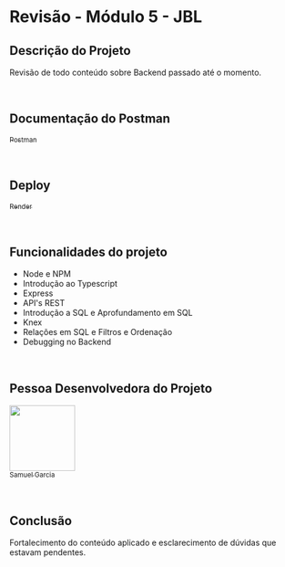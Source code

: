 # Revisão - Módulo 5 - JBL

## Descrição do Projeto

Revisão de todo conteúdo sobre Backend passado até o momento.

<br>

## Documentação do Postman
[<sub>Postman</sub>](https://github.com/Samuca010) 

<br>


## Deploy
[<sub>Render</sub>](https://github.com/Samuca010) 

<br>

## Funcionalidades do projeto

- Node e NPM 
- Introdução ao Typescript
- Express
- API's REST
- Introdução a SQL e  Aprofundamento em SQL
- Knex
- Relações em SQL e Filtros e Ordenação
- Debugging no Backend

<br>

## Pessoa Desenvolvedora do Projeto

 [<img src="https://avatars.githubusercontent.com/u/102331990?v=4" width=115><br><sub>Samuel Garcia</sub>](https://github.com/Samuca010) 

<br>

## Conclusão

Fortalecimento do conteúdo aplicado e esclarecimento de dúvidas que estavam pendentes.

